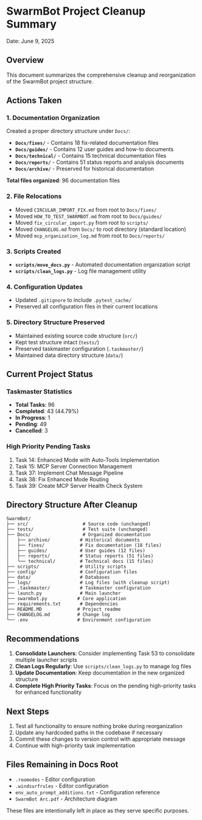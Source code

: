 # SwarmBot Project Cleanup Summary
Date: June 9, 2025

## Overview
This document summarizes the comprehensive cleanup and reorganization of the SwarmBot project structure.

## Actions Taken

### 1. Documentation Organization
Created a proper directory structure under `Docs/`:
- **`Docs/fixes/`** - Contains 18 fix-related documentation files
- **`Docs/guides/`** - Contains 12 user guides and how-to documents  
- **`Docs/technical/`** - Contains 15 technical documentation files
- **`Docs/reports/`** - Contains 51 status reports and analysis documents
- **`Docs/archive/`** - Preserved for historical documentation

**Total files organized**: 96 documentation files

### 2. File Relocations
- Moved `CIRCULAR_IMPORT_FIX.md` from root to `Docs/fixes/`
- Moved `HOW_TO_TEST_SWARMBOT.md` from root to `Docs/guides/`
- Moved `fix_circular_import.py` from root to `scripts/`
- Moved `CHANGELOG.md` from `Docs/` to root directory (standard location)
- Moved `mcp_organization_log.md` from root to `Docs/reports/`

### 3. Scripts Created
- **`scripts/move_docs.py`** - Automated documentation organization script
- **`scripts/clean_logs.py`** - Log file management utility

### 4. Configuration Updates
- Updated `.gitignore` to include `.pytest_cache/`
- Preserved all configuration files in their current locations

### 5. Directory Structure Preserved
- Maintained existing source code structure (`src/`)
- Kept test structure intact (`tests/`)
- Preserved taskmaster configuration (`.taskmaster/`)
- Maintained data directory structure (`data/`)

## Current Project Status

### Taskmaster Statistics
- **Total Tasks**: 96
- **Completed**: 43 (44.79%)
- **In Progress**: 1
- **Pending**: 49
- **Cancelled**: 3

### High Priority Pending Tasks
1. Task 14: Enhanced Mode with Auto-Tools Implementation
2. Task 15: MCP Server Connection Management
3. Task 37: Implement Chat Message Pipeline
4. Task 38: Fix Enhanced Mode Routing
5. Task 39: Create MCP Server Health Check System

## Directory Structure After Cleanup

```
SwarmBot/
├── src/                    # Source code (unchanged)
├── tests/                  # Test suite (unchanged)
├── Docs/                   # Organized documentation
│   ├── archive/           # Historical documents
│   ├── fixes/             # Fix documentation (18 files)
│   ├── guides/            # User guides (12 files)
│   ├── reports/           # Status reports (51 files)
│   └── technical/         # Technical docs (15 files)
├── scripts/               # Utility scripts
├── config/                # Configuration files
├── data/                  # Databases
├── logs/                  # Log files (with cleanup script)
├── .taskmaster/           # Taskmaster configuration
├── launch.py              # Main launcher
├── swarmbot.py           # Core application
├── requirements.txt       # Dependencies
├── README.MD             # Project readme
├── CHANGELOG.md          # Change log
└── .env                  # Environment configuration
```

## Recommendations

1. **Consolidate Launchers**: Consider implementing Task 53 to consolidate multiple launcher scripts
2. **Clean Logs Regularly**: Use `scripts/clean_logs.py` to manage log files
3. **Update Documentation**: Keep documentation in the new organized structure
4. **Complete High Priority Tasks**: Focus on the pending high-priority tasks for enhanced functionality

## Next Steps

1. Test all functionality to ensure nothing broke during reorganization
2. Update any hardcoded paths in the codebase if necessary
3. Commit these changes to version control with appropriate message
4. Continue with high-priority task implementation

## Files Remaining in Docs Root
- `.roomodes` - Editor configuration
- `.windsurfrules` - Editor configuration  
- `env_auto_prompt_additions.txt` - Configuration reference
- `SwarmBot Arc.pdf` - Architecture diagram

These files are intentionally left in place as they serve specific purposes.
